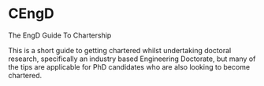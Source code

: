 # CEngD
The EngD Guide To Chartership

This is a short guide to getting chartered whilst undertaking doctoral research, specifically an industry based Engineering Doctorate, 
but many of the tips are applicable for PhD candidates who are also looking to become chartered.
